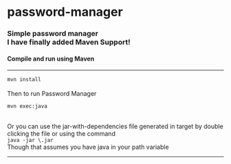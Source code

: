 password-manager
================

<h3>Simple password manager<br />
I have finally added Maven Support!</h3>
<h4>Compile and run using Maven</h4>
<hr>
<code>mvn install</code><br /><br />
Then to run Password Manager <br />
<p><code>mvn exec:java</code></p>
<br />
Or you can use the jar-with-dependencies file generated in target by double clicking the file or using the command <br />
<code>java -jar \<jar-with-dependencies\>.jar</code><br />
Though that assumes you have java in your path variable
<hr>

